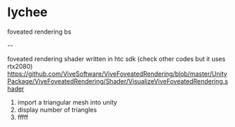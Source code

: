 # lychee
 foveated rendering bs

--

foveated rendering shader written in htc sdk (check other codes but it uses rtx2080) https://github.com/ViveSoftware/ViveFoveatedRendering/blob/master/UnityPackage/ViveFoveatedRendering/Shader/VisualizeViveFoveatedRendering.shader

 1. import a triangular mesh into unity
 2. display number of triangles
 3. fffff
